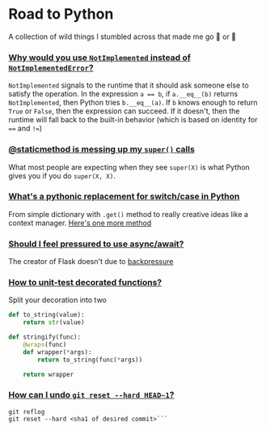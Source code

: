 # Road to Python
A collection of wild things I stumbled across that made me go 🤩 or 🤯

### [Why would you use `NotImplemented` instead of `NotImplementedError`?](https://stackoverflow.com/a/879005/1112611)
`NotImplemented` signals to the runtime that it should ask someone else to satisfy the operation. In the expression  `a == b`, if `a.__eq__(b)` returns  `NotImplemented`, then Python tries `b.__eq__(a)`. If `b` knows enough to return `True` or `False`, then the expression can succeed. If it doesn't, then the runtime will fall back to the built-in behavior (which is based on identity for `==` and `!=`)

### [@staticmethod is messing up my `super()` calls](https://stackoverflow.com/questions/26788214/super-and-staticmethod-interaction)
What most people are expecting when they see `super(X)` is what Python gives you if you do `super(X, X)`.

### [What's a pythonic replacement for switch/case in Python](https://stackoverflow.com/questions/60208/replacements-for-switch-statement-in-python)
From simple dictionary with `.get()` method to really creative ideas like a context manager. [Here's one more method](http://code.activestate.com/recipes/410692/)


### [Should I feel pressured to use async/await?](https://lucumr.pocoo.org/2020/1/1/async-pressure/)
The creator of Flask doesn't due to [backpressure](https://medium.com/@jayphelps/backpressure-explained-the-flow-of-data-through-software-2350b3e77ce7)

### [How to unit-test decorated functions?](https://stackoverflow.com/questions/30327518/how-to-unit-test-decorated-functions)
Split your decoration into two
```python
def to_string(value):
    return str(value)

def stringify(func):
    @wraps(func)
    def wrapper(*args):
        return to_string(func(*args))

    return wrapper
```

### [How can I undo `git reset --hard HEAD~1`?](https://stackoverflow.com/questions/5473/how-can-i-undo-git-reset-hard-head1)
```
git reflog
git reset --hard <sha1 of desired commit>```
